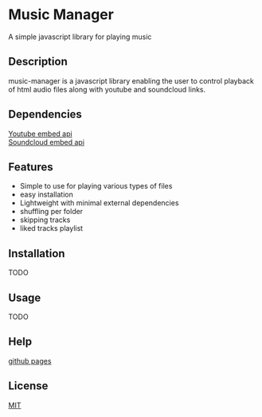 # Music Manager

A simple javascript library for playing music

## Description

music-manager is a javascript library enabling the user to control playback of html audio files along with youtube and soundcloud links.

## Dependencies

[Youtube embed api](https://www.youtube.com/iframe_api)  
[Soundcloud embed api](https://w.soundcloud.com/player/api.js)  

## Features

- Simple to use for playing various types of files
- easy installation
- Lightweight with minimal external dependencies
- shuffling per folder
- skipping tracks
- liked tracks playlist


## Installation

TODO

## Usage

TODO

## Help

[github pages](https://coolspykee.github.io/music-manager/index.html)

## License
[MIT](/LICENSE)
